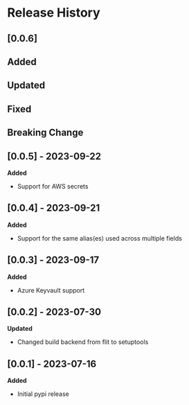 # Release History

## [0.0.6]
**Added**
- 

**Updated**
-

**Fixed**
-

**Breaking Change**
-

## [0.0.5] - 2023-09-22
**Added**
- Support for AWS secrets

## [0.0.4] - 2023-09-21
**Added**
- Support for the same alias(es) used across multiple fields

## [0.0.3] - 2023-09-17
**Added**
- Azure Keyvault support

## [0.0.2] - 2023-07-30
**Updated**
- Changed build backend from flit to setuptools

## [0.0.1] - 2023-07-16
**Added**
- Initial pypi release
